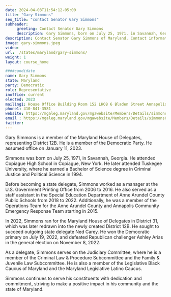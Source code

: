 ```yaml
---
date: 2024-04-03T11:54:12-05:00
title: "Gary Simmons"
seo_title: "contact Senator Gary Simmons"
subheader:
     greeting: Contact Senator Gary Simmons
     description: Gary Simmons, born on July 25, 1971, in Savannah, Georgia, is a member of the Maryland House of Delegates, representing District 12B. He is affiliated with the Democratic Party and assumed office on January 11, 2023.
description: Contact Senator Gary Simmons of Maryland. Contact information for Gary Simmons includes email address, phone number, and mailing address.
image: gary-simmons.jpeg
video:
url:  /states/maryland/gary-simmons/
weight: 1
layout: course_home

####candidate
name: Gary Simmons
state: Maryland
party: Democratic
role: Representative
inoffice: current
elected: 2023
mailing1: House Office Building Room 152 LHOB 6 Bladen Street Annapolis, MD 21401
phone1: 410-841-3581
website: https://mgaleg.maryland.gov/mgawebsite/Members/Details/simmons01/
email : https://mgaleg.maryland.gov/mgawebsite/Members/Details/simmons01/
twitter:
---
```


Gary Simmons is a member of the Maryland House of Delegates, representing District 12B. He is a member of the Democratic Party. He assumed office on January 11, 2023.

Simmons was born on July 25, 1971, in Savannah, Georgia. He attended Copiague High School in Copiague, New York. He later attended Tuskegee University, where he earned a Bachelor of Science degree in Criminal Justice and Political Science in 1994.

Before becoming a state delegate, Simmons worked as a manager at the U.S. Government Printing Office from 2006 to 2016. He also served as a staff assistant in the Special Education Department of Anne Arundel County Public Schools from 2018 to 2022. Additionally, he was a member of the Operations Team for the Anne Arundel County and Annapolis Community Emergency Response Team starting in 2015.

In 2022, Simmons ran for the Maryland House of Delegates in District 31, which was later redrawn into the newly created District 12B. He sought to succeed outgoing state delegate Ned Carey. He won the Democratic primary on July 19, 2022, and defeated Republican challenger Ashley Arias in the general election on November 8, 2022.

As a delegate, Simmons serves on the Judiciary Committee, where he is a member of the Criminal Law & Procedure Subcommittee and the Family & Juvenile Law Subcommittee. He is also a member of the Legislative Black Caucus of Maryland and the Maryland Legislative Latino Caucus.

Simmons continues to serve his constituents with dedication and commitment, striving to make a positive impact in his community and the state of Maryland.
